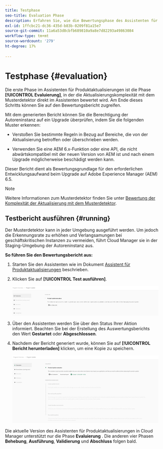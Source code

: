 ```yaml
---
title: Testphase
seo-title: Evaluation Phase
description: Erfahren Sie, wie die Bewertungsphase des Assistenten für Produktaktualisierungen die Komplexität der Aktualisierung mit dem Musterdetektor bewertet.
exl-id: 1ffcbc21-dc36-435d-b83b-0209f81a15e7
source-git-commit: 11a6a53d8cbfb689810a9a8e7d82293a49863084
workflow-type: tm+mt
source-wordcount: '279'
ht-degree: 17%

---
```



# Testphase {#evaluation}

Die erste Phase im Assistenten für Produktaktualisierungen ist die Phase **[!UICONTROL Evaluierung]**, in der die Aktualisierungskomplexität mit dem Musterdetektor direkt im Assistenten bewertet wird. Am Ende dieses Schritts können Sie auf den Bewertungsbericht zugreifen.

Mit dem generierten Bericht können Sie die Berechtigung der Autoreninstanz auf ein Upgrade überprüfen, indem Sie die folgenden Muster erkennen:

* Verstoßen Sie bestimmte Regeln in Bezug auf Bereiche, die von der Aktualisierung betroffen oder überschrieben werden.

* Verwenden Sie eine AEM 6.x-Funktion oder eine API, die nicht abwärtskompatibel mit der neuen Version von AEM ist und nach einem Upgrade möglicherweise beschädigt werden kann.

Dieser Bericht dient als Bewertungsgrundlage für den erforderlichen Entwicklungsaufwand beim Upgrade auf Adobe Experience Manager (AEM) 6.5.

>[!NOTE]
>
>Weitere Informationen zum Musterdetektor finden Sie unter [Bewertung der Komplexität der Aktualisierung mit dem Musterdetektor](https://experienceleague.adobe.com/en/docs/experience-manager-65/content/implementing/deploying/upgrading/pattern-detector).

## Testbericht ausführen {#running}

Der Musterdetektor kann in jeder Umgebung ausgeführt werden. Um jedoch die Erkennungsrate zu erhöhen und Verlangsamungen bei geschäftskritischen Instanzen zu vermeiden, führt Cloud Manager sie in der Staging-Umgebung der Autoreninstanz aus.

**So führen Sie den Bewertungsbericht aus:**

1. Starten Sie den Assistenten wie im Dokument [Assistent für Produktaktualisierungen](/help/product-update-wizard/overview.md) beschrieben.

1. Klicken Sie auf **[!UICONTROL Test ausführen]**.

   ![Bewertung ausführen](/help/assets/Run-Evaluation.png)

1. Über den Assistenten werden Sie über den Status Ihrer Aktion informiert. Beachten Sie bei der Erstellung des Auswertungsberichts den Wert **Gestartet** oder **Abgeschlossen**.

1. Nachdem der Bericht generiert wurde, können Sie auf **[!UICONTROL Bericht herunterladen]** klicken, um eine Kopie zu speichern.

   ![Erstellter Bericht](/help/assets/Evaluation-1.png)

Die aktuelle Version des Assistenten für Produktaktualisierungen in Cloud Manager unterstützt nur die Phase **Evaluierung** . Die anderen vier Phasen **Behebung**, **Ausführung**, **Validierung** und **Abschluss** folgen bald.
